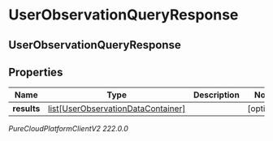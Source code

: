 # UserObservationQueryResponse

## UserObservationQueryResponse

## Properties

|Name | Type | Description | Notes|
|------------ | ------------- | ------------- | -------------|
| **results** | [list[UserObservationDataContainer]](UserObservationDataContainer) |  | [optional] |



_PureCloudPlatformClientV2 222.0.0_
